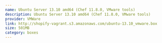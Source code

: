 ```yaml
---
name: Ubuntu Server 13.10 amd64 (Chef 11.8.0, VMware tools)
description: Ubuntu Server 13.10 amd64 (Chef 11.8.0, VMware tools)
provider: VMWare
link: http://shopify-vagrant.s3.amazonaws.com/ubuntu-13.10_vmware.box
size: 501MB
category: boxes
---
```

